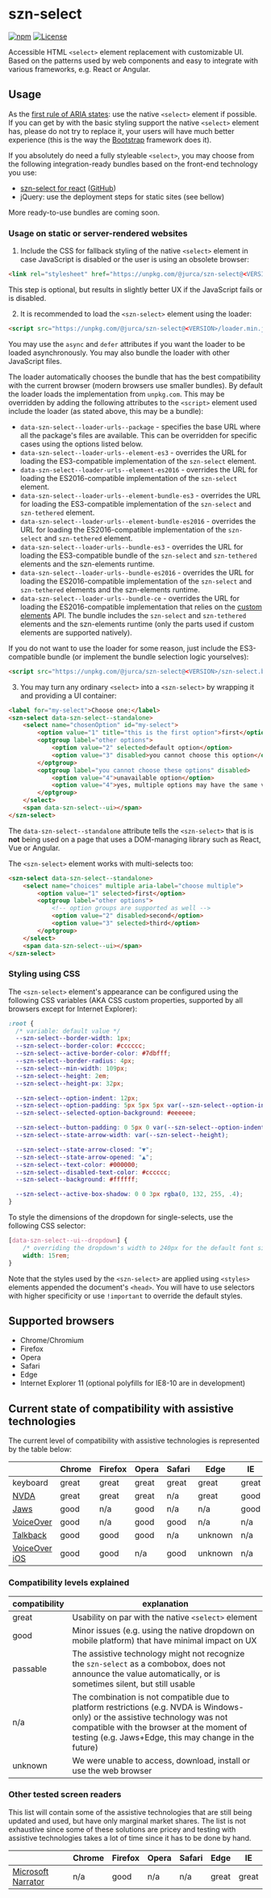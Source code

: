 # szn-select

[![npm](http://img.shields.io/npm/v/@jurca/szn-select.svg)](https://www.npmjs.com/package/@jurca/szn-select)
[![License](https://img.shields.io/npm/l/@jurca/szn-select.svg)](https://github.com/jurca/szn-select/blob/master/LICENSE)

Accessible HTML `<select>` element replacement with customizable UI. Based on
the patterns used by web components and easy to integrate with various
frameworks, e.g. React or Angular.

## Usage

As the [first rule of ARIA states](https://www.w3.org/TR/using-aria/#rule1):
use the native `<select>` element if possible. If you can get by with the
basic styling support the native `<select>` element has, please do not try to
replace it, your users will have much better experience (this is the way the
[Bootstrap](https://getbootstrap.com/docs/4.0/components/forms/#select-menu)
framework does it).

If you absolutely do need a fully styleable `<select>`, you may choose from
the following integration-ready bundles based on the front-end technology you
use:

* [szn-select for react](https://www.npmjs.com/package/@jurca/szn-select-react)
  ([GitHub](https://github.com/jurca/szn-select-react))
* jQuery: use the deployment steps for static sites (see bellow)

More ready-to-use bundles are coming soon.

### Usage on static or server-rendered websites

1. Include the CSS for fallback styling of the native `<select>` element in
case JavaScript is disabled or the user is using an obsolete browser:

```html
<link rel="stylesheet" href="https://unpkg.com/@jurca/szn-select@<VERSION>/szn-select-nojs.css">
```

This step is optional, but results in slightly better UX if the JavaScript
fails or is disabled.

2. It is recommended to load the `<szn-select>` element using the loader:

```html
<script src="https://unpkg.com/@jurca/szn-select@<VERSION>/loader.min.js"></script>
```

You may use the `async` and `defer` attributes if you want the loader to be
loaded asynchronously. You may also bundle the loader with other JavaScript
files.

The loader automatically chooses the bundle that has the best compatibility
with the current browser (modern browsers use smaller bundles). By default the
loader loads the implementation from `unpkg.com`. This may be overridden by
adding the following attributes to the `<script>` element used include the
loader (as stated above, this may be a bundle):

* `data-szn-select--loader-urls--package` - specifies the base URL where all
  the package's files are available. This can be overridden for specific cases
  using the options listed below.
* `data-szn-select--loader-urls--element-es3` - overrides the URL for loading
  the ES3-compatible implementation of the `szn-select` element.
* `data-szn-select--loader-urls--element-es2016` - overrides the URL for
  loading the ES2016-compatible implementation of the `szn-select` element.
* `data-szn-select--loader-urls--element-bundle-es3` - overrides the URL for
  loading the ES3-compatible implementation of the `szn-select` and
  `szn-tethered` element.
* `data-szn-select--loader-urls--element-bundle-es2016` - overrides the URL
  for loading the ES2016-compatible implementation of the `szn-select` and
  `szn-tethered` element.
* `data-szn-select--loader-urls--bundle-es3` - overrides the URL for loading
  the ES3-compatible bundle of the `szn-select` and `szn-tethered` elements
  and the szn-elements runtime.
* `data-szn-select--loader-urls--bundle-es2016` - overrides the URL for
  loading the ES2016-compatible implementation of the `szn-select` and
  `szn-tethered` elements and the szn-elements runtime.
* `data-szn-select--loader-urls--bundle-ce` - overrides the URL for loading
  the ES2016-compatible implementation that relies on the
  [custom elements](https://mdn.io/Window/customElements) API. The bundle
  includes the `szn-select` and `szn-tethered` elements and the szn-elements
  runtime (only the parts used if custom elements are supported natively).

If you do not want to use the loader for some reason, just include the
ES3-compatible bundle (or implement the bundle selection logic yourselves):

```html
<script src="https://unpkg.com/@jurca/szn-select@<VERSION>/szn-select.bundle.es3.min.js"></script>
```

3. You may turn any ordinary `<select>` into a `<szn-select>` by wrapping it
and providing a UI container:

```html
<label for="my-select">Choose one:</label>
<szn-select data-szn-select--standalone>
    <select name="chosenOption" id="my-select">
        <option value="1" title="this is the first option">first</option>
        <optgroup label="other options">
            <option value="2" selected>default option</option>
            <option value="3" disabled>you cannot choose this option</option>
        </optgroup>
        <optgroup label="you cannot choose these options" disabled>
            <option value="4">unavailable option</option>
            <option value="4">yes, multiple options may have the same value</option>
        </optgroup>
    </select>
    <span data-szn-select--ui></span>
</szn-select>
```

The `data-szn-select--standalone` attribute tells the `<szn-select>` that is
is **not** being used on a page that uses a DOM-managing library such as
React, Vue or Angular.

The `<szn-select>` element works with multi-selects too:

```html
<szn-select data-szn-select--standalone>
    <select name="choices" multiple aria-label="choose multiple">
        <option value="1" selected>first</option>
        <optgroup label="other options">
            <!-- option groups are supported as well -->
            <option value="2" disabled>second</option>
            <option value="3" selected>third</option>
        </optgroup>
    </select>
    <span data-szn-select--ui></span>
</szn-select>
```

### Styling using CSS

The `<szn-select>` element's appearance can be configured using the following
CSS variables (AKA CSS custom properties, supported by all browsers except for
Internet Explorer):

```css
:root {
  /* variable: default value */
  --szn-select--border-width: 1px;
  --szn-select--border-color: #cccccc;
  --szn-select--active-border-color: #7dbfff;
  --szn-select--border-radius: 4px;
  --szn-select--min-width: 109px;
  --szn-select--height: 2em;
  --szn-select--height-px: 32px;

  --szn-select--option-indent: 12px;
  --szn-select--option-padding: 5px 5px 5px var(--szn-select--option-indent);
  --szn-select--selected-option-background: #eeeeee;

  --szn-select--button-padding: 0 5px 0 var(--szn-select--option-indent);
  --szn-select--state-arrow-width: var(--szn-select--height);

  --szn-select--state-arrow-closed: "▼";
  --szn-select--state-arrow-opened: "▲";
  --szn-select--text-color: #000000;
  --szn-select--disabled-text-color: #cccccc;
  --szn-select--background: #ffffff;

  --szn-select--active-box-shadow: 0 0 3px rgba(0, 132, 255, .4);
}
``` 

To style the dimensions of the dropdown for single-selects, use the following
CSS selector:

```css
[data-szn-select--ui--dropdown] {
    /* overriding the dropdown's width to 240px for the default font size of 16px */
    width: 15rem;
}
```

Note that the styles used by the `<szn-select>` are applied using `<styles>`
elements appended the document's `<head>`. You will have to use selectors with
higher specificity or use `!important` to override the default styles.

## Supported browsers

* Chrome/Chromium
* Firefox
* Opera
* Safari
* Edge
* Internet Explorer 11 (optional polyfills for IE8-10 are in development)

## Current state of compatibility with assistive technologies

The current level of compatibility with assistive technologies is represented by the table below:

&nbsp;                                                                                       | Chrome | Firefox | Opera | Safari | Edge    | IE
---------------------------------------------------------------------------------------------|--------|---------|-------|--------|---------|---
keyboard                                                                                     | great  | great   | great | great  | great   | great
[NVDA](https://www.nvaccess.org/)                                                            | great  | great   | great | n/a    | great   | good
[Jaws](http://www.freedomscientific.com/Products/Blindness/JAWS)                             | good   | n/a     | good  | n/a    | n/a     | good
[VoiceOver](https://www.apple.com/accessibility/mac/vision/)                                 | good   | n/a     | good  | good   | n/a     | n/a
[Talkback](https://play.google.com/store/apps/details?id=com.google.android.marvin.talkback) | good   | good    | good  | n/a    | unknown | n/a
[VoiceOver iOS](https://www.apple.com/accessibility/iphone/vision/)                          | good   | good    | n/a   | good   | unknown | n/a

### Compatibility levels explained

compatibility | explanation
--------------|------------
great         | Usability on par with the native `<select>` element
good          | Minor issues (e.g. using the native dropdown on mobile platform) that have minimal impact on UX
passable      | The assistive technology might not recognize the `szn-select` as a combobox, does not announce the value automatically, or is sometimes silent, but still usable
n/a           | The combination is not compatible due to platform restrictions (e.g. NVDA is Windows-only) or the assistive technology was not compatible with the browser at the moment of testing (e.g. Jaws+Edge, this may change in the future)
unknown       | We were unable to access, download, install or use the web browser

### Other tested screen readers

This list will contain some of the assistive technologies that are still being
updated and used, but have only marginal market shares. The list is not
exhaustive since some of these solutions are pricey and testing with assistive
technologies takes a lot of time since it has to be done by hand.

&nbsp; | Chrome | Firefox | Opera | Safari | Edge | IE
-------|--------|---------|-------|--------|------|---
[Microsoft Narrator](https://support.microsoft.com/ha-latn-ng/help/22798/windows-10-narrator-get-started) | n/a | good | n/a | n/a | great | great
